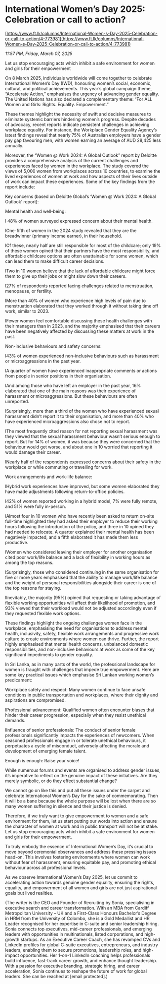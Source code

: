 # International Women’s Day 2025: Celebration or call to action?

[https://www.ft.lk/columns/International-Women-s-Day-2025-Celebration-or-call-to-action/4-773981](https://www.ft.lk/columns/International-Women-s-Day-2025-Celebration-or-call-to-action/4-773981)

*11:57 PM, Friday, March 07, 2025*

Let us stop encouraging acts which inhibit a safe environment for women and girls for their empowerment

On 8 March 2025, individuals worldwide will come together to celebrate International Women’s Day (IWD), honouring women’s social, economic, cultural, and political achievements. This year’s global campaign theme, “Accelerate Action,” emphasises the urgency of advancing gender equality. The United Nations has also declared a complementary theme: “For ALL Women and Girls: Rights. Equality. Empowerment.”

These themes highlight the necessity of swift and decisive measures to eliminate systemic barriers hindering women’s progress. Despite decades of advocacy, recent reports indicate persistent challenges in achieving workplace equality. For instance, the Workplace Gender Equality Agency’s latest findings reveal that nearly 75% of Australian employers have a gender pay gap favouring men, with women earning an average of AUD 28,425 less annually.

Moreover, the “Women @ Work 2024: A Global Outlook” report by Deloitte provides a comprehensive analysis of the current challenges and experiences faced by women in the workplace. The study covered the views of 5,000 women from workplaces across 10 countries, to examine the lived experiences of women at work and how aspects of their lives outside of work can impact these experiences. Some of the key findings from the report include:

Key concerns (based on Deloitte Global’s ‘Women @ Work 2024: A Global Outlook’ report):

Mental health and well-being:

l 48% of women surveyed expressed concern about their mental health.

lOne-fifth of women in the 2024 study revealed that they are the breadwinner (primary income earner), in their household.

lOf these, nearly half are still responsible for most of the childcare; only 19% of these women opined that their partners have the most responsibility, and affordable childcare options are often unattainable for some women, which can lead them to make difficult career decisions.

lTwo in 10 women believe that the lack of affordable childcare might force them to give up their jobs or might slow down their careers.

l27% of respondents reported facing challenges related to menstruation, menopause, or fertility.

lMore than 40% of women who experience high levels of pain due to menstruation elaborated that they worked through it without taking time off work, similar to 2023.

lFewer women feel comfortable discussing these health challenges with their managers than in 2023, and the majority emphasised that their careers have been negatively affected by discussing these matters at work in the past.

Non-inclusive behaviours and safety concerns:

l43% of women experienced non-inclusive behaviours such as harassment or microaggressions in the past year.

lA quarter of women have experienced inappropriate comments or actions from people in senior positions in their organisation.

lAnd among those who have left an employer in the past year, 16% elaborated that one of the main reasons was their experience of harassment or microaggressions. But these behaviours are often unreported.

lSurprisingly, more than a third of the women who have experienced sexual harassment didn’t report it to their organisation, and more than 40% who have experienced microaggressions also chose not to report.

lThe most frequently cited reason for not reporting sexual harassment was they viewed that the sexual harassment behaviour wasn’t serious enough to report. But for 14% of women, it was because they were concerned that the behaviour would get worse, and about one in 10 worried that reporting it would damage their career.

lNearly half of the respondents expressed concerns about their safety in the workplace or while commuting or travelling for work.

Work arrangements and work-life balance:

lHybrid work experiences have improved, but some women elaborated they have made adjustments following return-to-office policies.

l42% of women reported working in a hybrid model, 7% were fully remote, and 51% were fully in-person.

lAlmost four in 10 women who have recently been asked to return on-site full-time highlighted they had asked their employer to reduce their working hours following the introduction of the policy, and three in 10 opined they had needed to relocate. A quarter explained their mental health has been negatively impacted, and a fifth elaborated it has made them less productive.

lWomen who considered leaving their employer for another organisation cited poor work/life balance and a lack of flexibility in working hours as among the top reasons.

lSurprisingly, those who considered continuing in the same organisation for five or more years emphasised that the ability to manage work/life balance and the weight of personal responsibilities alongside their career is one of the top reasons for staying.

lInevitably, the majority (95%) opined that requesting or taking advantage of flexible working opportunities will affect their likelihood of promotion, and 93% viewed that their workload would not be adjusted accordingly even if they requested flexible work options.

These findings highlight the ongoing challenges women face in the workplace, emphasising the need for organisations to address mental health, inclusivity, safety, flexible work arrangements and progressive work culture to create environments where women can thrive. Further, the report highly emphasised that mental health concerns, unbalanced domestic responsibilities, and non-inclusive behaviours at work as some of the key significant impediments to gender equality.

In Sri Lanka, as in many parts of the world, the professional landscape for women is fraught with challenges that impede true empowerment. Here are some key practical issues which emphasise Sri Lankan working women’s predicament:

Workplace safety and respect: Many women continue to face unsafe conditions in public transportation and workplaces, where their dignity and aspirations are compromised.

lProfessional advancement: Qualified women often encounter biases that hinder their career progression, especially when they resist unethical demands.

lInfluence of senior professionals: The conduct of senior female professionals significantly impacts the experiences of newcomers. When seasoned professionals engage in or tolerate unethical behaviours, it perpetuates a cycle of misconduct, adversely affecting the morale and development of emerging female talent.

Enough is enough: Raise your voice!

While numerous forums and events are organised to address gender issues, it’s imperative to reflect on the genuine impact of these initiatives. Are they merely symbolic, or do they effect substantial change?

We cannot go on like this and put all these issues under the carpet and celebrate International Women’s Day for the sake of commemorating. Then it will be a bane because the whole purpose will be lost when there are so many women suffering in silence and their justice is denied.

Therefore, if we truly want to give empowerment to women and a safe environment for them, let us start putting our words into action and ensure the character of women at work and in public transport will not be at stake. Let us stop encouraging acts which inhibit a safe environment for women and girls for their empowerment.

To truly embody the essence of International Women’s Day, it’s crucial to move beyond ceremonial observances and address these pressing issues head-on. This involves fostering environments where women can work without fear of harassment, ensuring equitable pay, and promoting ethical behaviour across all professional levels.

As we observe International Women’s Day 2025, let us commit to accelerating action towards genuine gender equality, ensuring the rights, equality, and empowerment of all women and girls are not just aspirational goals but lived realities.

(The writer is the CEO and Founder of Recruiting by Sonia, specialising in executive search and career transformation. With an MBA from Cardiff Metropolitan University – UK and a First-Class Honours Bachelor’s Degree in HRM from the University of Colombo, she is a Gold Medallist and HR Leader recognised for her expertise in C-suite and senior leadership hiring. Sonia connects top executives, mid-career professionals, and emerging leaders with opportunities in multinationals, listed corporations, and high-growth startups. As an Executive Career Coach, she has revamped CVs and LinkedIn profiles for global C-suite executives, entrepreneurs, and industry leaders, enabling them to secure promotions, leadership roles, and high-impact opportunities. Her 1-on-1 LinkedIn coaching helps professionals build influence, fast-track career growth, and enhance thought leadership. With a passion for executive branding, strategic hiring, and career acceleration, Sonia continues to reshape the future of work for global leaders. She can be reached at [email protected].)

